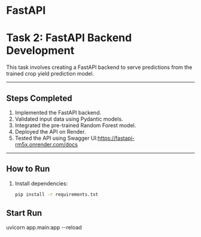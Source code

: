 # FastAPI


# Task 2: FastAPI Backend Development

This task involves creating a FastAPI backend to serve predictions from the trained crop yield prediction model.

---

## **Steps Completed**
1. Implemented the FastAPI backend.
2. Validated input data using Pydantic models.
3. Integrated the pre-trained Random Forest model.
4. Deployed the API on Render.
5. Tested the API using Swagger UI:https://fastapi-rm5x.onrender.com/docs

---

## **How to Run**
1. Install dependencies:
   ```bash
   pip install -r requirements.txt
## **Start Run**
   uvicorn app.main:app --reload
